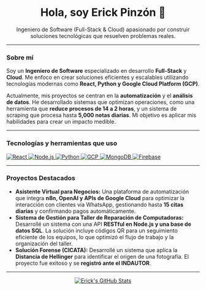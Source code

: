 <h1 align="center">Hola, soy Erick Pinzón 👋</h1>
<p align="center">Ingeniero de Software (Full-Stack & Cloud) apasionado por construir soluciones tecnológicas que resuelven problemas reales.</p>

---

### **Sobre mí**

Soy un **Ingeniero de Software** especializado en desarrollo **Full-Stack** y **Cloud**. Me enfoco en crear soluciones eficientes y escalables utilizando tecnologías modernas como **React, Python y Google Cloud Platform (GCP)**.

Actualmente, mis proyectos se centran en la **automatización** y el **análisis de datos**. He desarrollado sistemas que optimizan operaciones, como una herramienta que **reduce procesos de 14 a 2 horas**, y un sistema de scraping que procesa hasta **5,000 notas diarias**. Mi objetivo es aplicar mis habilidades para crear un impacto medible.

---

### **Tecnologías y herramientas que uso**

<p align="left">
  <a href="https://reactjs.org/" target="_blank">
    <img src="https://img.shields.io/badge/React-20232A?style=for-the-badge&logo=react&logoColor=61DAFB" alt="React" />
  </a>
  <a href="https://nodejs.org/" target="_blank">
    <img src="https://img.shields.io/badge/Node.js-43853D?style=for-the-badge&logo=node.js&logoColor=white" alt="Node.js" />
  </a>
  <a href="https://www.python.org/" target="_blank">
    <img src="https://img.shields.io/badge/Python-3776AB?style=for-the-badge&logo=python&logoColor=white" alt="Python" />
  </a>
  <a href="https://cloud.google.com/" target="_blank">
    <img src="https://img.shields.io/badge/Google_Cloud-4285F4?style=for-the-badge&logo=google-cloud&logoColor=white" alt="GCP" />
  </a>
  <a href="https://www.mongodb.com/" target="_blank">
    <img src="https://img.shields.io/badge/MongoDB-47A248?style=for-the-badge&logo=mongodb&logoColor=white" alt="MongoDB" />
  </a>
  <a href="https://firebase.google.com/" target="_blank">
    <img src="https://img.shields.io/badge/Firebase-FFCA28?style=for-the-badge&logo=firebase&logoColor=black" alt="Firebase" />
  </a>
</p>

---

### **Proyectos Destacados**

* **Asistente Virtual para Negocios:** Una plataforma de automatización que integra **n8n, OpenAI y APIs de Google Cloud** para optimizar la interacción con clientes vía WhatsApp, gestionando hasta **15 citas diarias** y confirmando pagos automáticamente.
* **Sistema de Gestión para Taller de Reparación de Computadoras:** Desarrollé un sistema con una API **RESTful en Node.js y una base de datos SQL**. La solución incluye códigos QR para un seguimiento eficiente de los equipos, lo que optimizó el flujo de trabajo y la organización del taller.
* **Solución Forense (CICATA):** Desarrollé un sistema que aplica la **Distancia de Hellinger** para identificar el origen de una fotografía. El proyecto fue exitoso y se **registró ante el INDAUTOR**.

---

<p align="center">
  <a href="https://github.com/tu-usuario/github-readme-stats">
    <img src="https://github-readme-stats.vercel.app/api?username=erickpinzon18&show_icons=true&theme=onedark" alt="Erick's GitHub Stats">
  </a>
</p>
